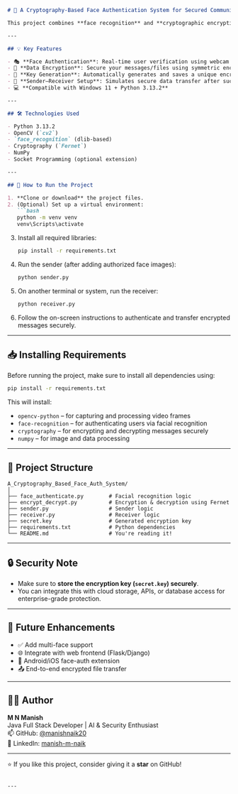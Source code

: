 
```markdown
# 🔐 A Cryptography-Based Face Authentication System for Secured Communication

This project combines **face recognition** and **cryptographic encryption** to build a secure communication system. It ensures that only authenticated users can access or send sensitive data, aligning with modern cybersecurity standards and AI-driven access control mechanisms.

---

## 💡 Key Features

- 🎭 **Face Authentication**: Real-time user verification using webcam and `face_recognition`.
- 🔐 **Data Encryption**: Secure your messages/files using symmetric encryption (Fernet – AES).
- 🔑 **Key Generation**: Automatically generates and saves a unique encryption key.
- 🔁 **Sender–Receiver Setup**: Simulates secure data transfer after successful authentication.
- 💻 **Compatible with Windows 11 + Python 3.13.2**

---

## 🛠️ Technologies Used

- Python 3.13.2  
- OpenCV (`cv2`)  
- `face_recognition` (dlib-based)  
- Cryptography (`Fernet`)  
- NumPy  
- Socket Programming (optional extension)

---

## 🚀 How to Run the Project

1. **Clone or download** the project files.
2. (Optional) Set up a virtual environment:
   ```bash
   python -m venv venv
   venv\Scripts\activate
   ```
3. Install all required libraries:
   ```bash
   pip install -r requirements.txt
   ```
4. Run the sender (after adding authorized face images):
   ```bash
   python sender.py
   ```
5. On another terminal or system, run the receiver:
   ```bash
   python receiver.py
   ```
6. Follow the on-screen instructions to authenticate and transfer encrypted messages securely.

---

## 📥 Installing Requirements

Before running the project, make sure to install all dependencies using:

```bash
pip install -r requirements.txt
```

This will install:

- `opencv-python` – for capturing and processing video frames
- `face-recognition` – for authenticating users via facial recognition
- `cryptography` – for encrypting and decrypting messages securely
- `numpy` – for image and data processing

---

## 📁 Project Structure

```
A_Cryptography_Based_Face_Auth_System/
│
├── face_authenticate.py        # Facial recognition logic
├── encrypt_decrypt.py          # Encryption & decryption using Fernet
├── sender.py                   # Sender logic
├── receiver.py                 # Receiver logic
├── secret.key                  # Generated encryption key
├── requirements.txt            # Python dependencies
└── README.md                   # You're reading it!
```

---

## 🔒 Security Note

- Make sure to **store the encryption key (`secret.key`) securely**.
- You can integrate this with cloud storage, APIs, or database access for enterprise-grade protection.

---

## 📌 Future Enhancements

- ✅ Add multi-face support  
- 🌐 Integrate with web frontend (Flask/Django)  
- 📱 Android/iOS face-auth extension  
- 📤 End-to-end encrypted file transfer

---

## 👨‍💻 Author

**M N Manish**  
Java Full Stack Developer | AI & Security Enthusiast  
📫 GitHub: [@manishnaik20](https://github.com/manishnaik20)  
🔗 LinkedIn: [manish-m-naik](https://www.linkedin.com/in/manish-m-naik-36b12a230)

---

⭐ If you like this project, consider giving it a **star** on GitHub!
```

---
